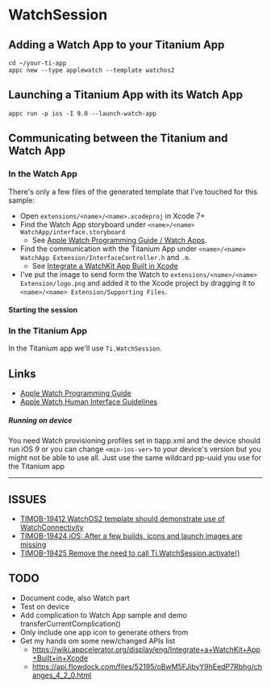 # WatchSession

## Adding a Watch App to your Titanium App

	cd ~/your-ti-app
	appc new --type applewatch --template watchos2
	
## Launching a Titanium App with its Watch App

	appc run -p ios -I 9.0 --launch-watch-app
	
## Communicating between the Titanium and Watch App

### In the Watch App
There's only a few files of the generated template that I've touched for this sample:

* Open `extensions/<name>/<name>.xcodeproj` in Xcode 7+
* Find the Watch App storyboard under `<name>/<name> WatchApp/interface.storyboard`
	* See [Apple Watch Programming Guide / Watch Apps](https://developer.apple.com/library/prerelease/watchos/documentation/General/Conceptual/WatchKitProgrammingGuide/CreatingtheUserInterface.html#//apple_ref/doc/uid/TP40014969-CH4-SW1).
* Find the communication with the Titanium App under `<name>/<name> WatchApp Extension/InterfaceController.h` and `.m`.
	* See [Integrate a WatchKit App Built in Xcode](https://wiki.appcelerator.org/display/eng/Integrate+a+WatchKit+App+Built+in+Xcode) 
* I've put the image to send form the Watch to `extensions/<name>/<name> Extension/logo.png` and added it to the Xcode project by dragging it to `<name>/<name> Extension/Supporting Files`.

#### Starting the session

### In the Titanium App

In the Titanium app we'll use `Ti.WatchSession`.

## Links

* [Apple Watch Programming Guide](https://developer.apple.com/library/prerelease/watchos/documentation/General/Conceptual/WatchKitProgrammingGuide/index.html)
* [Apple Watch Human Interface Guidelines](https://developer.apple.com/watch/human-interface-guidelines/)

##### Running on device

You need Watch provisioning profiles set in tiapp.xml and the device should run iOS 9 or you can change `<min-ios-ver>` to your device's version but you might not be able to use all. Just use the same wildcard pp-uuid you use for the Titanium app

---------------------------------------

## ISSUES
* [TIMOB-19412
WatchOS2 template should demonstrate use of WatchConnectivity](https://jira.appcelerator.org/browse/TIMOB-19412)
* [TIMOB-19424
iOS: After a few builds, icons and launch images are missing](https://jira.appcelerator.org/browse/TIMOB-19424)
* [TIMOB-19425
Remove the need to call Ti.WatchSession.activate()](https://jira.appcelerator.org/browse/TIMOB-19425)

## TODO
* Document code, also Watch part
* Test on device
* Add complication to Watch App sample and demo transferCurrentComplication() 
* Only include one app icon to generate others from
* Get my hands om some new/changed APIs list
	* https://wiki.appcelerator.org/display/eng/Integrate+a+WatchKit+App+Built+in+Xcode
	* https://api.flowdock.com/files/52195/oBwM5FJibyY9hEedP7Rbhg/changes_4_2_0.html
